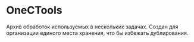 # OneCTools

Архив обработок используемых в нескольких задачах.
Создан для организации единого места хранения, что бы 
избежать дублирования.
